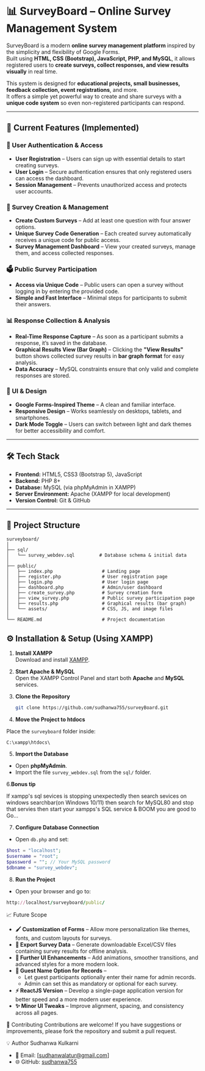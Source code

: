 # 📊 SurveyBoard – Online Survey Management System

SurveyBoard is a modern **online survey management platform** inspired by the simplicity and flexibility of Google Forms.  
Built using **HTML, CSS (Bootstrap), JavaScript, PHP, and MySQL**, it allows registered users to **create surveys, collect responses, and view results visually** in real time.

This system is designed for **educational projects, small businesses, feedback collection, event registrations**, and more.  
It offers a simple yet powerful way to create and share surveys with a **unique code system** so even non-registered participants can respond.

---

## 🚀 Current Features (Implemented)

### 🔐 User Authentication & Access
- **User Registration** – Users can sign up with essential details to start creating surveys.
- **User Login** – Secure authentication ensures that only registered users can access the dashboard.
- **Session Management** – Prevents unauthorized access and protects user accounts.

### 📝 Survey Creation & Management
- **Create Custom Surveys** – Add at least one question with four answer options.
- **Unique Survey Code Generation** – Each created survey automatically receives a unique code for public access.
- **Survey Management Dashboard** – View your created surveys, manage them, and access collected responses.

### 🗳 Public Survey Participation
- **Access via Unique Code** – Public users can open a survey without logging in by entering the provided code.
- **Simple and Fast Interface** – Minimal steps for participants to submit their answers.

### 📊 Response Collection & Analysis
- **Real-Time Response Capture** – As soon as a participant submits a response, it’s saved in the database.
- **Graphical Results View (Bar Graph)** – Clicking the **"View Results"** button shows collected survey results in **bar graph format** for easy analysis.
- **Data Accuracy** – MySQL constraints ensure that only valid and complete responses are stored.

### 🎨 UI & Design
- **Google Forms-Inspired Theme** – A clean and familiar interface.
- **Responsive Design** – Works seamlessly on desktops, tablets, and smartphones.
- **Dark Mode Toggle** – Users can switch between light and dark themes for better accessibility and comfort.

---

## 🛠 Tech Stack

- **Frontend:** HTML5, CSS3 (Bootstrap 5), JavaScript
- **Backend:** PHP 8+
- **Database:** MySQL (via phpMyAdmin in XAMPP)
- **Server Environment:** Apache (XAMPP for local development)
- **Version Control:** Git & GitHub

---

## 📂 Project Structure

```
surveyboard/
│
├── sql/
│   └── survey_webdev.sql         # Database schema & initial data
│
├── public/
│   ├── index.php                  # Landing page
│   ├── register.php               # User registration page
│   ├── login.php                  # User login page
│   ├── dashboard.php              # Admin/user dashboard
│   ├── create_survey.php          # Survey creation form
│   ├── view_survey.php            # Public survey participation page
│   ├── results.php                # Graphical results (bar graph)
│   └── assets/                    # CSS, JS, and image files
│
└── README.md                      # Project documentation
```

## ⚙ Installation & Setup (Using XAMPP)

1. **Install XAMPP**  
   Download and install [XAMPP](https://www.apachefriends.org/index.html).

2. **Start Apache & MySQL**  
   Open the XAMPP Control Panel and start both **Apache** and **MySQL** services.

3. **Clone the Repository**
   ```bash
   git clone https://github.com/sudhanwa755/surveyBoard.git

4. **Move the Project to htdocs**

Place the `surveyboard` folder inside:

```
C:\xampp\htdocs\
```

 5. **Import the Database**

  * Open **phpMyAdmin**.
  * Import the file `survey_webdev.sql` from the `sql/` folder.

 6.**Bonus tip**

  If xampp's sql sevices is stopping unexpectedly then search sevices on windows searchbar(on Windows 10/11) then search for MySQL80 and stop that servies then start your xampps's SQL service & BOOM you are good to Go...
  
 7. **Configure Database Connection**

  * Open `db.php` and set:

<!-- end list -->

```php
$host = "localhost";
$username = "root";
$password = ""; // Your MySQL password
$dbname = "survey_webdev";
```
 8. **Run the Project**

  * Open your browser and go to:

<!-- end list -->

```ruby
http://localhost/surveyboard/public/

```
📈 Future Scope

* **🖌 Customization of Forms** – Allow more personalization like themes, fonts, and custom layouts for surveys.
* **📂 Export Survey Data** – Generate downloadable Excel/CSV files containing survey results for offline analysis.
* **🎨 Further UI Enhancements** – Add animations, smoother transitions, and advanced styles for a more modern look.
* **👤 Guest Name Option for Records** –
    * Let guest participants optionally enter their name for admin records.
    * Admin can set this as mandatory or optional for each survey.
* **⚡ ReactJS Version** – Develop a single-page application version for better speed and a more modern user experience.
* **✨ Minor UI Tweaks** – Improve alignment, spacing, and consistency across all pages.

 🤝 Contributing
Contributions are welcome!
If you have suggestions or improvements, please fork the repository and submit a pull request.

💡 Author
Sudhanwa Kulkarni
* 📧 Email: [sudhanwalatur@gmail.com]
* 🌐 GitHub: [sudhanwa755](https://github.com/sudhanwa755)

